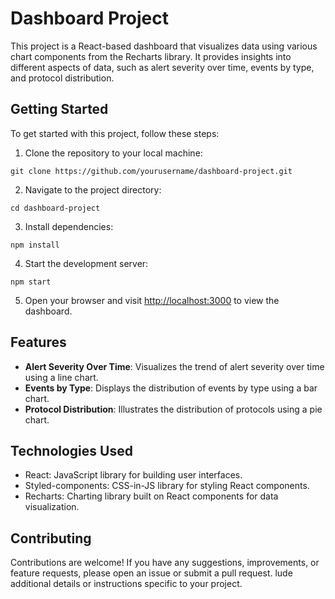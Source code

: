 # Dashboard Project

This project is a React-based dashboard that visualizes data using various chart components from the Recharts library. It provides insights into different aspects of data, such as alert severity over time, events by type, and protocol distribution.

## Getting Started

To get started with this project, follow these steps:

1. Clone the repository to your local machine:

```
git clone https://github.com/yourusername/dashboard-project.git
```

2. Navigate to the project directory:

```
cd dashboard-project
```

3. Install dependencies:

```
npm install
```

4. Start the development server:

```
npm start
```

5. Open your browser and visit [http://localhost:3000](http://localhost:3000) to view the dashboard.

## Features

- **Alert Severity Over Time**: Visualizes the trend of alert severity over time using a line chart.
- **Events by Type**: Displays the distribution of events by type using a bar chart.
- **Protocol Distribution**: Illustrates the distribution of protocols using a pie chart.

## Technologies Used

- React: JavaScript library for building user interfaces.
- Styled-components: CSS-in-JS library for styling React components.
- Recharts: Charting library built on React components for data visualization.

## Contributing

Contributions are welcome! If you have any suggestions, improvements, or feature requests, please open an issue or submit a pull request.
lude additional details or instructions specific to your project.
